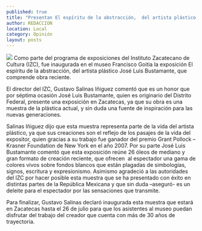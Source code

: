 ```yaml
---
published: true
title: "Presentan El espíritu de la abstracción,  del artista plástico José Luis Bustamante"
author: REDACCION
location: Local
category: Opinión
layout: posts
---
```


![](http://i.imgur.com/Oe8dgv3m.jpg)
Como parte del programa de exposiciones del Instituto Zacatecano de Cultura (IZC), fue inaugurada en el museo Francisco Goitia la exposición El espíritu de la abstracción, del artista plástico José Luis Bustamante, que comprende obra reciente.

El director del IZC, Gustavo Salinas Iñiguez comentó que es un honor que por séptima ocasión José Luis Bustamante, quien es originario del Distrito Federal, presente una exposición en Zacatecas, ya que su obra es una muestra de la plástica actual, y sin duda una fuente de inspiración para las nuevas generaciones.

Salinas Iñiguez dijo que esta muestra representa parte de la vida del artista plástico, ya que sus creaciones son el reflejo de los pasajes de la vida del expositor, quien gracias a su trabajo fue ganador del premio Grant Pollock – Krasner Foundation de New York en el año 2007.
Por su parte José Luis Bustamante comentó que esta exposición reúne 26 óleos de mediano y gran formato de creación reciente, que ofrecen  al espectador una gama de colores vivos sobre fondos blancos que están plagadas de simbologías, signos, escritura y expresionismo.
Asimismo agradeció a las autoridades del IZC por hacer posible esta muestra que se ha presentado con éxito en distintas partes de la República Mexicana y que sin duda –aseguró- es un deleite para el espectador por las sensaciones que transmite.

Para finalizar, Gustavo Salinas declaró inaugurada esta muestra que estará en Zacatecas hasta el 26 de julio para que los asistentes al museo puedan disfrutar del trabajo del creador que cuenta con más de 30 años de trayectoria.
